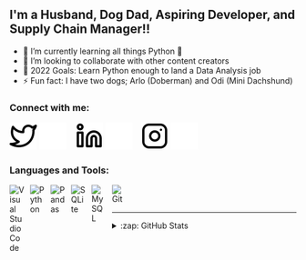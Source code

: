   
## I'm a Husband, Dog Dad, Aspiring Developer, and Supply Chain Manager!!

- 🌱 I’m currently learning all things Python 🤣
- 👯 I’m looking to collaborate with other content creators
- 🥅 2022 Goals: Learn Python enough to land a Data Analysis job
- ⚡ Fun fact: I have two dogs; Arlo (Doberman) and Odi (Mini Dachshund)

### Connect with me:

[![website](./img/twitter-light.svg)](https://twitter.com/atay365#gh-light-mode-only)
[![website](./img/twitter-dark.svg)](https://twitter.com/atay365#gh-dark-mode-only)
&nbsp;&nbsp;
[![website](./img/linkedin-light.svg)](https://linkedin.com/in/derrick-austin-taylor#gh-light-mode-only)
[![website](./img/linkedin-dark.svg)](https://linkedin.com/in/derrick-austin-taylor#gh-dark-mode-only)
&nbsp;&nbsp;
[![website](./img/instagram-light.svg)](https://instagram.com/atay_codes#gh-light-mode-only)
[![website](./img/instagram-dark.svg)](https://instagram.com/atay_codes#gh-dark-mode-only)

### Languages and Tools:

<img align="left" alt="Visual Studio Code" width="26px" src="https://cdn.jsdelivr.net/gh/devicons/devicon/icons/vscode/vscode-original.svg" style="padding-right:10px;" />
<img align="left" alt="Python" width="26px" src="https://cdn.jsdelivr.net/gh/devicons/devicon/icons/python/python-original.svg" style="padding-right:10px;" />
<img align="left" alt="Pandas" width="26px" src="https://cdn.jsdelivr.net/gh/devicons/devicon/icons/pandas/pandas-original.svg" style="padding-right:10px;" />
<img align="left" alt="SQLite" width="26px" src="https://cdn.jsdelivr.net/gh/devicons/devicon/icons/sqlite/sqlite-original.svg" style="padding-right:10px;" />
<img align="left" alt="MySQL" width="26px" src="https://cdn.jsdelivr.net/gh/devicons/devicon/icons/mysql/mysql-original.svg" style="padding-right:10px;" />
<img align="left" alt="Git" width="26px" src="https://cdn.jsdelivr.net/gh/devicons/devicon/icons/git/git-original.svg" style="padding-right:10px;" />

<br />
<br />

---

<details>
  <summary>:zap: GitHub Stats</summary>

  <img align="left" alt="codeSTACKr's GitHub Stats" src="https://github-readme-stats.vercel.app/api?username=Atay365&show_icons=true&hide_border=false&title_color=ff652f&icon_color=FFE400&bg_color=09131B&text_color=ffffff&border_color=0c1a25" />

</details>

[twitter]: https://twitter.com/atay365
[instagram]: https://instagram.com/atay_codes
[linkedin]: https://linkedin.com/in/derrick-austin-taylor

